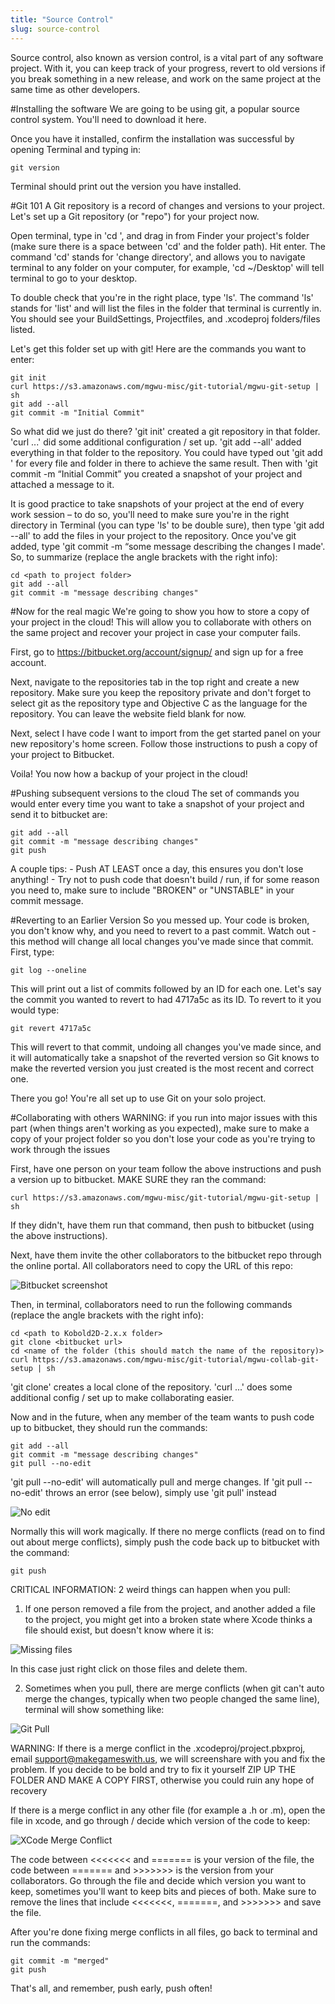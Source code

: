 ```yaml
---
title: "Source Control"
slug: source-control
---     
```


Source control, also known as version control, is a vital part of any software project. With it, you can keep track of your progress, revert to old versions if you break something in a new release, and work on the same project at the same time as other developers.

#Installing the software
We are going to be using git, a popular source control system. You'll need to download it here.

Once you have it installed, confirm the installation was successful by opening Terminal and typing in:

`git version`

Terminal should print out the version you have installed.

#Git 101
A Git repository is a record of changes and versions to your project. Let's set up a Git repository (or "repo") for your project now.

Open terminal, type in 'cd ', and drag in from Finder your project's folder (make sure there is a space between 'cd' and the folder path). Hit enter. The command 'cd' stands for 'change directory', and allows you to navigate terminal to any folder on your computer, for example, 'cd ~/Desktop' will tell terminal to go to your desktop.

To double check that you're in the right place, type 'ls'. The command 'ls' stands for 'list' and will list the files in the folder that terminal is currently in. You should see your BuildSettings, Projectfiles, and .xcodeproj folders/files listed.

Let's get this folder set up with git! Here are the commands you want to enter:

```
git init
curl https://s3.amazonaws.com/mgwu-misc/git-tutorial/mgwu-git-setup | sh
git add --all
git commit -m "Initial Commit"
```

So what did we just do there? 'git init' created a git repository in that folder. 'curl ...' did some additional configuration / set up. 'git add --all' added everything in that folder to the repository. You could have typed out 'git add \' for every file and folder in there to achieve the same result. Then with 'git commit -m “Initial Commit” you created a snapshot of your project and attached a message to it.

It is good practice to take snapshots of your project at the end of every work session – to do so, you'll need to make sure you're in the right directory in Terminal (you can type 'ls' to be double sure), then type 'git add --all' to add the files in your project to the repository. Once you've git added, type 'git commit -m “some message describing the changes I made'. So, to summarize (replace the angle brackets with the right info):

```
cd <path to project folder>
git add --all
git commit -m "message describing changes"
```

#Now for the real magic
We're going to show you how to store a copy of your project in the cloud! This will allow you to collaborate with others on the same project and recover your project in case your computer fails.

First, go to https://bitbucket.org/account/signup/ and sign up for a free account.

Next, navigate to the repositories tab in the top right and create a new repository. Make sure you keep the repository private and don't forget to select git as the repository type and Objective C as the language for the repository. You can leave the website field blank for now.

Next, select I have code I want to import from the get started panel on your new repository's home screen. Follow those instructions to push a copy of your project to Bitbucket.

Voila! You now how a backup of your project in the cloud!

#Pushing subsequent versions to the cloud
The set of commands you would enter every time you want to take a snapshot of your project and send it to bitbucket are:

```
git add --all
git commit -m "message describing changes"
git push
```

A couple tips: - Push AT LEAST once a day, this ensures you don't lose anything! - Try not to push code that doesn't build / run, if for some reason you need to, make sure to include "BROKEN" or "UNSTABLE" in your commit message.

#Reverting to an Earlier Version
So you messed up. Your code is broken, you don't know why, and you need to revert to a past commit. Watch out - this method will change all local changes you've made since that commit. First, type:

`git log --oneline`

This will print out a list of commits followed by an ID for each one. Let's say the commit you wanted to revert to had 4717a5c as its ID. To revert to it you would type:

`git revert 4717a5c`

This will revert to that commit, undoing all changes you've made since, and it will automatically take a snapshot of the reverted version so Git knows to make the reverted version you just created is the most recent and correct one.

There you go! You're all set up to use Git on your solo project.

#Collaborating with others
WARNING: if you run into major issues with this part (when things aren't working as you expected), make sure to make a copy of your project folder so you don't lose your code as you're trying to work through the issues

First, have one person on your team follow the above instructions and push a version up to bitbucket. MAKE SURE they ran the command:

`curl https://s3.amazonaws.com/mgwu-misc/git-tutorial/mgwu-git-setup | sh`

If they didn't, have them run that command, then push to bitbucket (using the above instructions).

Next, have them invite the other collaborators to the bitbucket repo through the online portal. All collaborators need to copy the URL of this repo:

![Bitbucket screenshot](./1-bitbucket-url.png "Bitbucket screenshot")

Then, in terminal, collaborators need to run the following commands (replace the angle brackets with the right info):

```
cd <path to Kobold2D-2.x.x folder>
git clone <bitbucket url>
cd <name of the folder (this should match the name of the repository)>
curl https://s3.amazonaws.com/mgwu-misc/git-tutorial/mgwu-collab-git-setup | sh
```

'git clone' creates a local clone of the repository. 'curl ...' does some additional config / set up to make collaborating easier.

Now and in the future, when any member of the team wants to push code up to bitbucket, they should run the commands:

```
git add --all
git commit -m "message describing changes"
git pull --no-edit
```

'git pull --no-edit' will automatically pull and merge changes. If 'git pull --no-edit' throws an error (see below), simply use 'git pull' instead

![No edit](./2-no-edit.png "No edit")

Normally this will work magically. If there no merge conflicts (read on to find out about merge conflicts), simply push the code back up to bitbucket with the command:

`git push`

CRITICAL INFORMATION: 2 weird things can happen when you pull:

1. If one person removed a file from the project, and another added a file to the project, you might get into a broken state where Xcode thinks a file should exist, but doesn't know where it is:

![Missing files](./3-missing-files.png "Missing files")

In this case just right click on those files and delete them.

2. Sometimes when you pull, there are merge conflicts (when git can't auto merge the changes, typically when two people changed the same line), terminal will show something like:

![Git Pull](./4-git-pull.png "Git Pull")

WARNING: If there is a merge conflict in the .xcodeproj/project.pbxproj, email support@makegameswith.us, we will screenshare with you and fix the problem. If you decide to be bold and try to fix it yourself ZIP UP THE FOLDER AND MAKE A COPY FIRST, otherwise you could ruin any hope of recovery

If there is a merge conflict in any other file (for example a .h or .m), open the file in xcode, and go through / decide which version of the code to keep:

![XCode Merge Conflict](./5-show-versions.png "XCode Merge Conflict")

The code between \<\<\<\<\<\<\< and ======= is your version of the file, the code between ======= and >>>>>>> is the version from your collaborators. Go through the file and decide which version you want to keep, sometimes you'll want to keep bits and pieces of both. Make sure to remove the lines that include \<\<\<\<\<\<\<, =======, and >>>>>>> and save the file.

After you're done fixing merge conflicts in all files, go back to terminal and run the commands:

```
git commit -m "merged"
git push
```

That's all, and remember, push early, push often!
